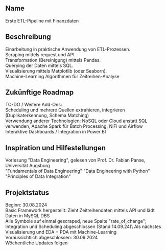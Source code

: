 
## Name
Erste ETL-Pipeline mit Finanzdaten

## Beschreibung
Einarbeitung in praktische Anwendung von ETL-Prozessen.\
Scraping mittels request und API.\
Transformation (Bereinigung) mittels Pandas.\
Querying der Daten mittels SQL.\
Visualisierung mittels Matplotlib (oder Seaborn).\
Machine-Learning Algorithmen für Zeitreihen-Analyse

## Zukünftige Roadmap
TO-DO / Weitere Add-Ons: \
Scheduling und mehrere Quellen extrahieren, integrieren (Duplikaterkennung, Schema Matching)\
Verwendung anderer Technologien: NoSQL oder Cloud anstatt SQL verwenden, Apache Spark für Batch Processing, NiFi und Airflow \
Interaktive Dashboards / Integration in Power BI

## Inspiration und Hilfestellungen
Vorlesung "Data Engineering", gelesen von Prof. Dr. Fabian Panse, Universität Augsburg \
"Fundamentals of Data Engineering"
"Data Engineering with Python"
"Principles of Data Integration"

## Projektstatus
Beginn: 30.08.2024 \
Basic Framework hergestellt: Zieht Zeitreihendaten mittels API und lädt Daten in MySQL DBS \
Alle Symbole auf einmal gescraped, neue Spalte "rate_of_change"; \
Integration und Scheduling abgeschlossen (Stand 14.09.24)\ 
Als nächstes Visualisierung und EDA + PDA mit Machine-Learning\
Voraussichtlich abgeschlossen: 30.09.2024 \
Wöchentliche Updates folgen
